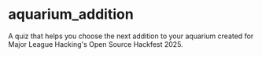 # aquarium_addition
A quiz that helps you choose the next addition to your aquarium created for Major League Hacking's Open Source Hackfest 2025.
